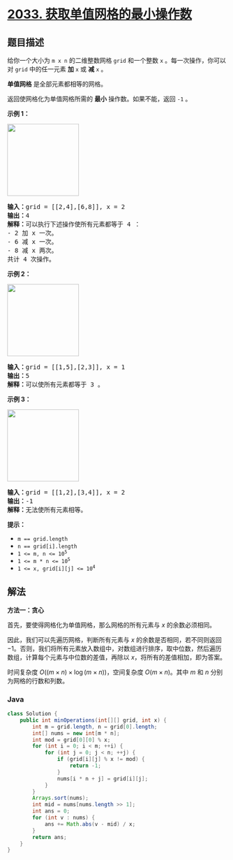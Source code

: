 # [2033. 获取单值网格的最小操作数](https://leetcode.cn/problems/minimum-operations-to-make-a-uni-value-grid)

## 题目描述

<p>给你一个大小为&nbsp;<code>m x n</code> 的二维整数网格 <code>grid</code> 和一个整数 <code>x</code> 。每一次操作，你可以对 <code>grid</code> 中的任一元素 <strong>加</strong> <code>x</code> 或 <strong>减</strong> <code>x</code> 。</p>

<p><strong>单值网格</strong> 是全部元素都相等的网格。</p>

<p>返回使网格化为单值网格所需的 <strong>最小</strong> 操作数。如果不能，返回 <code>-1</code> 。</p>

<p><strong>示例 1：</strong></p>

<p><img alt="" src="https://fastly.jsdelivr.net/gh/doocs/leetcode@main/solution/2000-2099/2033.Minimum%20Operations%20to%20Make%20a%20Uni-Value%20Grid/images/gridtxt.png" style="width: 164px; height: 165px;" /></p>

<pre>
<strong>输入：</strong>grid = [[2,4],[6,8]], x = 2
<strong>输出：</strong>4
<strong>解释：</strong>可以执行下述操作使所有元素都等于 4 ： 
- 2 加 x 一次。
- 6 减 x 一次。
- 8 减 x 两次。
共计 4 次操作。
</pre>

<p><strong>示例 2：</strong></p>

<p><img alt="" src="https://fastly.jsdelivr.net/gh/doocs/leetcode@main/solution/2000-2099/2033.Minimum%20Operations%20to%20Make%20a%20Uni-Value%20Grid/images/gridtxt-1.png" style="width: 164px; height: 165px;" /></p>

<pre>
<strong>输入：</strong>grid = [[1,5],[2,3]], x = 1
<strong>输出：</strong>5
<strong>解释：</strong>可以使所有元素都等于 3 。
</pre>

<p><strong>示例 3：</strong></p>

<p><img alt="" src="https://fastly.jsdelivr.net/gh/doocs/leetcode@main/solution/2000-2099/2033.Minimum%20Operations%20to%20Make%20a%20Uni-Value%20Grid/images/gridtxt-2.png" style="width: 164px; height: 165px;" /></p>

<pre>
<strong>输入：</strong>grid = [[1,2],[3,4]], x = 2
<strong>输出：</strong>-1
<strong>解释：</strong>无法使所有元素相等。
</pre>

<p><strong>提示：</strong></p>

<ul>
	<li><code>m == grid.length</code></li>
	<li><code>n == grid[i].length</code></li>
	<li><code>1 &lt;= m, n &lt;= 10<sup>5</sup></code></li>
	<li><code>1 &lt;= m * n &lt;= 10<sup>5</sup></code></li>
	<li><code>1 &lt;= x, grid[i][j] &lt;= 10<sup>4</sup></code></li>
</ul>

## 解法

**方法一：贪心**

首先，要使得网格化为单值网格，那么网格的所有元素与 $x$ 的余数必须相同。

因此，我们可以先遍历网格，判断所有元素与 $x$ 的余数是否相同，若不同则返回 $-1$。否则，我们将所有元素放入数组中，对数组进行排序，取中位数，然后遍历数组，计算每个元素与中位数的差值，再除以 $x$，将所有的差值相加，即为答案。

时间复杂度 $O((m \times n) \times \log (m \times n))$，空间复杂度 $O(m \times n)$。其中 $m$ 和 $n$ 分别为网格的行数和列数。

### **Java**

```java
class Solution {
    public int minOperations(int[][] grid, int x) {
        int m = grid.length, n = grid[0].length;
        int[] nums = new int[m * n];
        int mod = grid[0][0] % x;
        for (int i = 0; i < m; ++i) {
            for (int j = 0; j < n; ++j) {
                if (grid[i][j] % x != mod) {
                    return -1;
                }
                nums[i * n + j] = grid[i][j];
            }
        }
        Arrays.sort(nums);
        int mid = nums[nums.length >> 1];
        int ans = 0;
        for (int v : nums) {
            ans += Math.abs(v - mid) / x;
        }
        return ans;
    }
}
```
